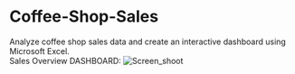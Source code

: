 # Coffee-Shop-Sales
Analyze coffee shop sales data and create an interactive dashboard using Microsoft Excel.
<br>
Sales Overview DASHBOARD:
![Screen_shoot](https://github.com/lokesh913/Coffee-Shop-Sales/assets/101627763/c825badf-5b7c-4f36-a46d-5665155f3411)
